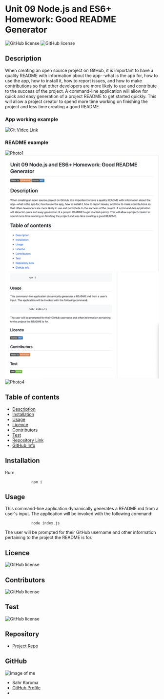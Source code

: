 
# **Unit 09 Node.js and ES6+ Homework: Good README Generator**

![GitHub license](https://img.shields.io/badge/Made%20by-%40Eskodad-orange)
![GitHub license](https://img.shields.io/badge/license-MIT-blue.svg)

## Description

When creating an open source project on GitHub, it is important to have a quality README with information about the app--what is the app for, how to use the app, how to install it, how to report issues, and how to make contributions so that other developers are more likely to use and contribute to the success of the project. A command-line application will allow for quick and easy generation of a project README to get started quickly. This will allow a project creator to spend more time working on finishing the project and less time creating a good README.

### App working example

![Git](videoready.gif)
[Video Link](https://drive.google.com/file/d/)

### README example

![Photo1](photo1.png)
![Photo2](photo2.png)
![Photo3](photo3.png)
![Photo4](photo4.png)

## Table of contents

- [Description](#Description)
- [Installation](#Installation)
- [Usage](#Usage)
- [Licence](#Licence)
- [Contributors](#Contributors)
- [Test](#Test)
- [Repository Link](#Repository)
- [GitHub Info](#GitHub)

## Installation

Run:

                npm i

## Usage

This command-line application dynamically generates a README.md from a user's input. The application will be invoked with the following command:

                node index.js

The user will be prompted for their GitHub username and other information pertaining to the project the README is for.

## Licence

![GitHub license](https://img.shields.io/badge/license-MIT-blue.svg)

## Contributors

![GitHub license](https://img.shields.io/badge/Made%20by-%40Eskodad-orange)

## Test

![GitHub license](https://img.shields.io/badge/test-100%25-success)

## Repository

- [Project Repo](https://github.com/Eskodad/README-Generator)

## GitHub

![Image of me](https://avatars1.githubusercontent.com/u/61527225?v=4)

- Sahr Koroma
- [GitHub Profile](https://github.com/Eskodad)
- <null>
